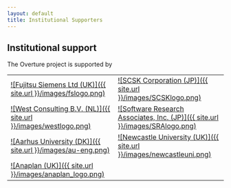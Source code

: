 ```yaml
---
layout: default
title: Institutional Supporters
---
```


## Institutional support

The Overture project is supported by

|||
|----|----|
| [ ![Fujitsu Siemens Ltd (UK)]({{ site.url }}/images/fslogo.png) ](http://uk.fujitsu.com)				| [ ![SCSK Corporation (JP)]({{ site.url }}/images/SCSKlogo.png) ](http://www.scsk.jp/index_en.html) |
| [ ![West Consulting B.V. (NL)]({{ site.url }}/images/westlogo.png) ](http://www.west.nl)              | [ ![Software Research Associates, Inc. (JP)]({{ site.url }}/images/SRAlogo.png) ](https://www.sra.co.jp/en/)
| [ ![Aarhus University (DK)]({{ site.url }}/images/au-eng.png) ](http://eng.au.dk/en/) | [ ![Newcastle University (UK)]({{ site.url }}/images/newcastleuni.png) ](http://www.ncl.ac.uk/) |
| [ ![Anaplan (UK)]({{ site.url }}/images/anaplan_logo.png) ](https://www.anaplan.com/) | |

